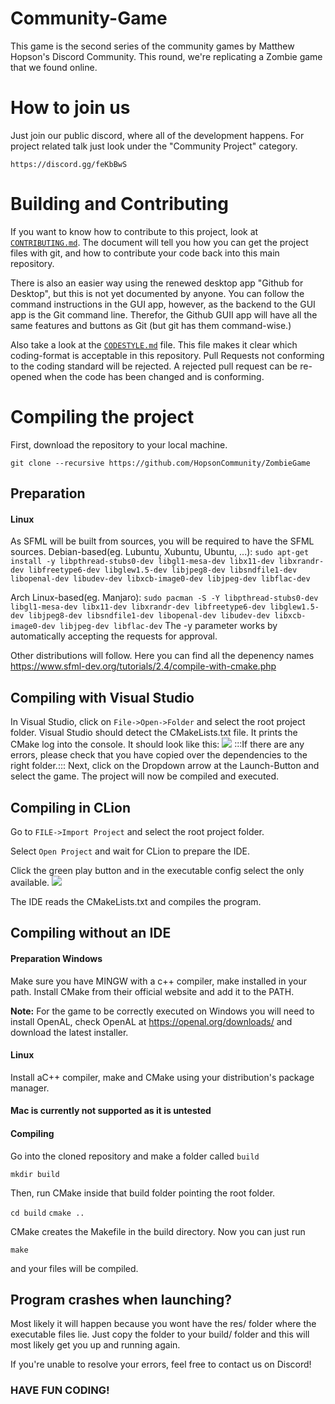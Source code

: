 # Community-Game
This game is the second series of the community games by Matthew Hopson's Discord Community.
This round, we're replicating a Zombie game that we found online.

# How to join us

Just join our public discord, where all of the development happens. For project related talk just look under the "Community Project" category.

`https://discord.gg/feKbBwS`

# Building and Contributing

If you want to know how to contribute to this project,
look at [`CONTRIBUTING.md`](CONTRIBUTING.md). The document will tell you how you can get the project
files with git, and how to contribute your code back into this
main repository.

There is also an easier way using the renewed desktop app "Github for Desktop", but this is not yet documented by anyone. 
You can follow the command instructions in the GUI app, however, as the backend to the GUI app is the Git command line. Therefor,
the Github GUII app will have all the same features and buttons as Git (but git has them command-wise.)

Also take a look at the [`CODESTYLE.md`](CODESTYLE.md) file. 
This file makes it clear which coding-format is acceptable in this repository.
Pull Requests not conforming to the coding standard will be rejected. 
A rejected pull request can be re-opened when the code has been changed and is conforming.

# Compiling the project

First, download the repository to your local machine.

`git clone --recursive https://github.com/HopsonCommunity/ZombieGame`

## Preparation

#### Linux
As SFML will be built from sources, you will be required to have the SFML sources.
Debian-based(eg. Lubuntu, Xubuntu, Ubuntu, ...): ``sudo apt-get install -y libpthread-stubs0-dev libgl1-mesa-dev libx11-dev libxrandr-dev libfreetype6-dev libglew1.5-dev libjpeg8-dev libsndfile1-dev libopenal-dev libudev-dev libxcb-image0-dev libjpeg-dev libflac-dev``

Arch Linux-based(eg. Manjaro): ``sudo pacman -S -Y libpthread-stubs0-dev libgl1-mesa-dev libx11-dev libxrandr-dev libfreetype6-dev libglew1.5-dev libjpeg8-dev libsndfile1-dev libopenal-dev libudev-dev libxcb-image0-dev libjpeg-dev libflac-dev``
The -y parameter works by automatically accepting the requests for approval.

Other distributions will follow. Here you can find all the depenency names
https://www.sfml-dev.org/tutorials/2.4/compile-with-cmake.php

## Compiling with Visual Studio
In Visual Studio, click on ``File->Open->Folder`` and select the root project folder.
Visual Studio should detect the CMakeLists.txt file. It prints the CMake log into
the console. It should look like this:
<img src="http://i.imgur.com/WPpcCj7.png" />
:::If there are any errors, please check that you have copied over the dependencies to the right folder.:::
Next, click on the Dropdown arrow at the Launch-Button and select the game.
The project will now be compiled and executed.

## Compiling in CLion
Go to ``FILE->Import Project`` and select the root project folder.

Select ``Open Project`` and wait for CLion to prepare the IDE.

Click the green play button and in the executable config select the only available.
<img src="http://i.imgur.com/gwbZoA5.png" />

The IDE reads the CMakeLists.txt and compiles the program.

## Compiling without an IDE
#### Preparation Windows
Make sure you have MINGW with a c++ compiler, make installed in your path.
Install CMake from their official website and add it to the PATH.

**Note:** For the game to be correctly executed on Windows you will need to install OpenAL, check OpenAL at https://openal.org/downloads/ and download the latest installer.

#### Linux
Install aC++ compiler, make and CMake using your distribution's package manager.

#### Mac is currently not supported as it is untested

#### Compiling
Go into the cloned repository and make a folder called `build`

`mkdir build`

Then, run CMake inside that build folder pointing the root folder.

`cd build`
`cmake ..`

CMake creates the Makefile in the build directory. Now you can just run

`make`

and your files will be compiled.

## Program crashes when launching?

Most likely it will happen because you wont have the res/ folder where the
executable files lie. Just copy the folder to your build/ folder and this will
most likely get you up and running again.

If you're unable to resolve your errors, feel free to contact us on Discord!

### HAVE FUN CODING!
